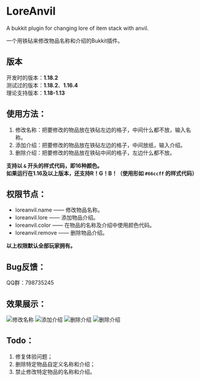 # LoreAnvil
A bukkit plugin for changing lore of item stack with anvil.

一个用铁砧来修改物品名称和介绍的Bukkit插件。

## 版本
开发时的版本：**1.18.2**  
测试过的版本：**1.18.2**、**1.16.4**  
理论支持版本：**1.18-1.13**

## 使用方法：

1. 修改名称：把要修改的物品放在铁砧左边的格子，中间什么都不放，输入名称。
2. 添加介绍：把要修改的物品放在铁砧左边的格子，中间放纸，输入介绍。
3. 删除介绍：把要修改的物品放在铁砧中间的格子，左边什么都不放。

**支持以 `&` 开头的样式代码，即16种颜色。**  
**如果运行在1.16及以上版本，还支持R！G！B！（使用形如 `#66ccff` 的样式代码）**

## 权限节点：
- loreanvil.name —— 修改物品名称。
- loreanvil.lore —— 添加物品介绍。
- loreanvil.color —— 在物品的名称及介绍中使用颜色代码。
- loreanvil.remove —— 删除物品介绍。

**以上权限默认全部玩家拥有。**

## Bug反馈：

QQ群：798735245

## 效果展示：

![修改名称](https://github.com/qyl27/LoreAnvil/raw/main/img/1.png)
![添加介绍](https://github.com/qyl27/LoreAnvil/raw/main/img/2.png)
![删除介绍](https://github.com/qyl27/LoreAnvil/raw/main/img/3.png)
![删除介绍](https://github.com/qyl27/LoreAnvil/raw/main/img/4.png)

## Todo：
1. 修复体验问题；
2. 删除特定物品自定义名称和介绍；
3. 禁止修改特定物品的名称和介绍。
